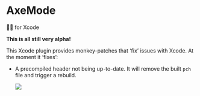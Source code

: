 # AxeMode
:monkey::wrench: for Xcode

**This is all still very alpha!**

This Xcode plugin provides monkey-patches that ‘fix’ issues with Xcode. At the moment it ‘fixes’:

- A precompiled header not being up-to-date. It will remove the built `pch` file and trigger a rebuild.

  ![](https://cloud.githubusercontent.com/assets/2320/6247886/38795892-b77a-11e4-9390-f8d817e0e151.gif)
